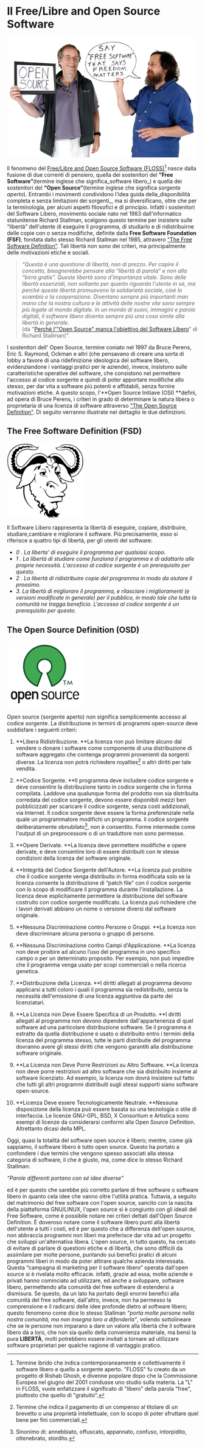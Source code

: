 # Il Free/Libre and Open Source Software

![](/assets/tim-o_reilly-and-richard-stallman.png)

Il fenomeno del [Free/Libre and Open Source Software \(FLOSS\)](http://flossproject.merit.unu.edu/)[^1] nasce dalla fusione di due correnti di pensiero, quella dei sostenitori del **“Free Software”**\(termine inglese che significa_software libero_\) e quella dei sostenitori del **“Open Source”**\(termine inglese che significa _sorgente aperto_\). Entrambi i movimenti condividono l'idea guida della_disponibilità completa e senza limitazioni dei sorgenti_, ma si diversificano, oltre che per la terminologia, per alcuni aspetti filosofici e di principio. Infatti i sostenitori del Software Libero, movimento sociale nato nel 1983 dall'informatico statunitense Richard Stallman, scelgono questo termine per insistere sulle “libertà” dell'utente di eseguire il programma, di studiarlo e di ridistribuirne delle copie con o senza modifiche, definite dalla **Free Software Foundation \(FSF\)**, fondata dallo stesso Richard Stallman nel 1985, attravero ["The Free Software Definition"](https://www.gnu.org/philosophy/free-sw.html). Tali libertà non sono dei criteri, ma principalmente delle motivazioni etiche e sociali.

> _“Questa è una questione di libertà, non di prezzo. Per capire il concetto, bisognerebbe pensare alla “libertà di parola” e non alla “birra gratis”. Queste libertà sono d'importanza vitale. Sono delle libertà essenziali, non soltanto per quanto riguarda l'utente in sé, ma perché queste libertà promuovono la solidarietà sociale, cioè lo scambio e la cooperazione. Diventano sempre più importanti man mano che la nostra cultura e le attività delle nostre vite sono sempre più legate al mondo digitale. In un mondo di suoni, immagini e parole digitali, il software libero diventa sempre più una cosa simile alla libertà in generale._  
> \(da "[Perchè l'"Open Source" manca l'obiettivo del Software Libero](https://www.gnu.org/philosophy/open-source-misses-the-point.it.html)" di Richard Stallman\)".

I sostenitori dell' Open Source, termine coniato nel 1997 da Bruce Perens, Eric S. Raymond, Ockman e altri \(che pensavano di creare una sorta di lobby a favore di una ridefinizione ideologica del software libero, evidenziandone i vantaggi pratici per le aziende\), invece, insistono sulle caratteristiche operative del software, che consistono nel permettere l'accesso al codice sorgente e quindi di poter apportare modifiche allo stesso, per dar vita a software più potenti e affidabili, senza fornire motivazioni etiche. A questo scopo, l'**Open Source Initiave \(OSI\) **definì, ad opera di Bruce Perens, i criteri in grado di determinare la natura libera o proprietaria di una licenza di software attraverso ["The Open Source Definition"](http://www.opensource.org/docs/osd). Di seguito verranno illustrate nel dettaglio le due definizioni.

## The Free Software Definition \(FSD\)

![](/assets/g-nu_80s.png)

Il Software Libero rappresenta la libertà di eseguire, copiare, distribuire, studiare,cambiare e migliorare il software. Più precisamente, esso si riferisce a quattro tipi di libertà, per gli utenti del software:

* _0 . La liberta' di eseguire il programma per qualsiasi scopo._
* _1 . La libertà di studiare come funziona il programma e di adattarlo alle proprie necessità. L'accesso al codice sorgente è un prerequisito per questo._
* _2 . La libertà di ridistribuire copie del programma in modo da aiutare il prossimo._
* _3. La libertà di migliorare il programma, e rilasciare i miglioramenti \(e versioni modificate in generale\) per il pubblico, in modo tale che tutta la comunità ne tragga beneficio. L'accesso al codice sorgente è un prerequisito per questo._

## The Open Source Definition \(OSD\)

![](/assets/logo-os_50s.png)

Open source \(sorgente aperto\) non significa semplicemente accesso al codice sorgente. La distribuzione in termini di programmi open-source deve soddisfare i seguenti criteri:

1. **Libera Ridistribuzione. **La licenza non può limitare alcuno dal vendere o donare i software come componente di una distribuzione di software aggregato che contenga programmi provenienti da sorgenti diverse. La licenza non potrà richiedere royalties[^2] o altri diritti per tale vendita.

2. **Codice Sorgente. **Il programma deve includere codice sorgente e deve consentire la distribuzione tanto in codice sorgente che in forma compilata. Laddove una qualunque forma del prodotto non sia distribuita corredata del codice sorgente, devono essere disponibili mezzi ben pubblicizzati per scaricare il codice sorgente, senza costi addizionali, via Internet. Il codice sorgente deve essere la forma preferenziale nella quale un programmatore modifichi un programma. il codice sorgente deliberatamente obnubilato[^3], non è consentito. Forme intermedie come l'output di un preprocessore o di un traduttore non sono permesse.

3. **Opere Derivate. **La licenza deve permettere modifiche e opere derivate, e deve consentire loro di essere distribuiti con le stesse condizioni della licenza del software originale.

4. **Integrità del Codice Sorgente dell'Autore. **La licenza può proibire che il codice sorgente venga distribuito in forma modificata solo se la licenza consente la distribuzione di “patch file” con il codice sorgente con lo scopo di modificare il programma durante l'installazione. La licenza deve esplicitamente permettere la distribuzione del software costruito con codice sorgente modificato. La licenza può richiedere che i lavori derivati abbiano un nome o versione diversi dal software originale.

5. **Nessuna Discriminazione contro Persone o Gruppi. **La licenza non deve discriminare alcuna persona o gruppo di persone.

6. **Nessuna Discriminazione contro Campi d'Applicazione. **La licenza non deve proibire ad alcuno l’uso del programma in uno specifico campo o per un determinato proposito. Per esempio, non può impedire che il programma venga usato per scopi commerciali o nella ricerca genetica.

7. **Distribuzione della Licenza. **I diritti allegati al programma devono applicarsi a tutti coloro i quali il programma sia redistribuito, senza la necessità dell'emissione di una licenza aggiuntiva da parte dei licenziatari.

8. **La Licenza non Deve Essere Specifica di un Prodotto. **I diritti allegati al programma non devono dipendere dall'appartenenza di quel software ad una particolare distribuzione software. Se il programma è estratto da quella distribuzione e usato o distribuito entro i termini della licenza del programma stesso, tutte le parti distribuite del programma dovranno avere gli stessi diritti che vengono garantiti alla distribuzione software originale.

9. **La Licenza non Deve Porre Restrizioni su Altro Software. **La licenza non deve porre restrizioni ad altro software che sia distribuito insieme al software licenziato. Ad esempio, la licenza non dovrà insistere sul fatto che tutti gli altri programmi distribuiti sugli stessi supporti siano software open-source.

10. **Licenza Deve essere Tecnologicamente Neutrale. **Nessuna disposizione della licenza può essere basata su una tecnologia o stile di interfaccia. Le licenze GNU-GPL, BSD, X Consortium e Artistica sono esempi di licenze da considerarsi conformi alla Open Source Definition. Altrettanto dicasi della MPL.

Oggi, quasi la totalità del software open source è libero; mentre, come già sappiamo, il software libero è tutto open source. Questo ha portato a confondere i due termini che vengono spesso associati alla stessa categoria di software, il che è giusto, ma, come dice lo stesso Richard Stallman:

_“Parole differenti portano con sé idee diverse”_

ed è per questo che sarebbe più corretto parlare di free software o software libero in quanto cela idee che vanno oltre l'utilità pratica. Tuttavia, a seguito del matrimonio del free software con l'open source, sancito con la nascita della piattaforma GNU/LINUX, l'open source si è congiunto con gli ideali del Free Software, come è possibile notare nei criteri dettati dall'Open Source Definition. È doveroso notare come il software libero punti alla libertà dell'utente a tutti i costi, ed è per questo che a differenza dell'open source, non abbraccia programmi non liberi ma preferisce dar vita ad un progetto che sviluppi un'alternativa libera. L'open source, in tutto questo, ha cercato di evitare di parlare di questioni etiche e di libertà, che sono difficili da assimilare per molte persone, puntando sui benefici pratici di alcuni programmi liberi in modo da poter attirare qualche azienda interessata. Questa “campagna di marketing per il software libero” operata dall'open source si è rivelata molto efficacie. infatti, grazie ad essa, molte aziende e privati hanno cominciato ad utilizzare, ed anche a sviluppare, software libero, permettendo alla comunità del free software di estendersi a dismisura. Se questo, da un lato ha portato degli enormi benefici alla comunità del free software, dall'altro, invece, non ha permesso la comprensione e il radicarsi delle idee profonde dietro al software libero; questo fenomeno come dice lo stesso Stallman _“porta molte persone nella nostra comunità, ma non insegna loro a difenderla”_, volendo sottolineare che se le persone non imparano a dare un valore alla libertà che il software libero dà a loro, che non sia quello della convenienza materiale, ma bensì la pura **LIBERTÀ**, molti potrebbero essere invitati a tornare ad utilizzare software proprietari per qualche ragione di vantaggio pratico.

[^1]:  Termine ibrido che indica contemporaneamente e collettivamente il software libero e quello a sorgente aperto. "FLOSS" fu creato da un progetto di Rishab Ghosh, e divenne popolare dopo che la Commissione Europea nel giugno del 2001 condusse uno studio sulla materia. La "L" in FLOSS, vuole enfatizzare il significato di "libero" della parola "free", piuttosto che quello di "gratuito".

[^2]:  Termine che indica il pagamento di un compenso al titolare di un brevetto o una proprietà intellettuale, con lo scopo di poter sfruttare quel bene per fini commerciali.

[^3]:  Sinonimo di: annebbiato, offuscato, appannato, confuso, intorpidito, ottenebrato, stordito.

